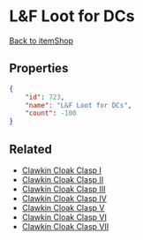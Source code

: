 # L&F Loot for DCs

<no description available>

[Back to itemShop](../item-shops.md)

## Properties

```json
{
    "id": 723,
    "name": "L&F Loot for DCs",
    "count": -100
}
```

## Related

- [Clawkin Cloak Clasp I](../items/20702-clawkin-cloak-clasp-i.md)
- [Clawkin Cloak Clasp II](../items/20703-clawkin-cloak-clasp-ii.md)
- [Clawkin Cloak Clasp III](../items/20704-clawkin-cloak-clasp-iii.md)
- [Clawkin Cloak Clasp IV](../items/20705-clawkin-cloak-clasp-iv.md)
- [Clawkin Cloak Clasp V](../items/20706-clawkin-cloak-clasp-v.md)
- [Clawkin Cloak Clasp VI](../items/20707-clawkin-cloak-clasp-vi.md)
- [Clawkin Cloak Clasp VII](../items/20708-clawkin-cloak-clasp-vii.md)

